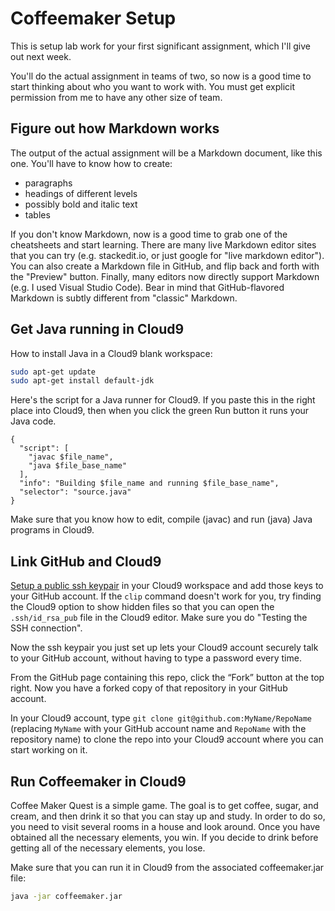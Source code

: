 # Coffeemaker Setup

This is setup lab work for your first significant assignment, which I'll give out next week.

You'll do the actual assignment in teams of two, so now is a good time to start thinking about who you want to work with. You must get explicit permission from me to have any other size of team.  

## Figure out how Markdown works

The output of the actual assignment will be a Markdown document, like this one. You'll have to know how to create:
 * paragraphs
 * headings of different levels
 * possibly bold and italic text
 * tables

If you don't know Markdown, now is a good time to grab one of the cheatsheets and start learning. There are many live Markdown editor sites that you can try (e.g. stackedit.io, or just google for "live markdown editor"). You can also create a Markdown file in GitHub, and flip back and forth with the "Preview" button. Finally, many editors now directly support Markdown (e.g. I used Visual Studio Code). Bear in mind that GitHub-flavored Markdown is subtly different from "classic" Markdown.

## Get Java running in Cloud9

How to install Java in a Cloud9 blank workspace:

```bash
sudo apt-get update
sudo apt-get install default-jdk
```

Here's the script for a Java runner for Cloud9. If you paste this in the right place into Cloud9, then when you click the green Run button it runs your Java code.

```
{
  "script": [ 
    "javac $file_name",
    "java $file_base_name"
  ],
  "info": "Building $file_name and running $file_base_name",
  "selector": "source.java"
}
```

Make sure that you know how to edit, compile (javac) and run (java) Java programs in Cloud9.

## Link GitHub and Cloud9

[Setup a public ssh keypair](https://help.github.com/articles/generating-ssh-keys/) in your Cloud9 workspace and add those keys to your GitHub account. If the `clip` command doesn't work for you, try finding the Cloud9 option to show hidden files so that you can open the `.ssh/id_rsa_pub` file in the Cloud9 editor. Make sure you do "Testing the SSH connection".
 
Now the ssh keypair you just set up lets your Cloud9 account securely talk to your GitHub account, without having to type a password every time.
 
From the GitHub page containing this repo, click the “Fork” button at the top right. Now you have a forked copy of that repository in your GitHub account.
 
In your Cloud9 account, type `git clone git@github.com:MyName/RepoName` (replacing `MyName` with your GitHub account name and `RepoName` with the repository name) to clone the repo into your Cloud9 account where you can start working on it. 

## Run Coffeemaker in Cloud9

Coffee Maker Quest is a simple game. The goal is to get coffee, sugar, and cream, and then drink it so that you can stay up and study. In order to do so, you need to visit several rooms in a house and look around. Once you have obtained all the necessary elements, you win. If you decide to drink before getting all of the necessary elements, you lose.  

Make sure that you can run it in Cloud9 from the associated coffeemaker.jar file:

```bash
java -jar coffeemaker.jar
```

